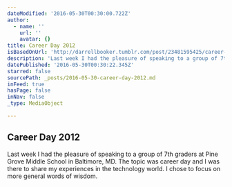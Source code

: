 ```yaml
---
dateModified: '2016-05-30T00:30:00.722Z'
author:
  - name: ''
    url: ''
    avatar: {}
title: Career Day 2012
isBasedOnUrl: 'http://darrellbooker.tumblr.com/post/23481595425/career-day-2012'
description: 'Last week I had the pleasure of speaking to a group of 7th graders at Pine Grove Middle School in Baltimore, MD. The topic was career day and I was there to share my experiences in the technology world. I chose to focus on more general words of wisdom.'
datePublished: '2016-05-30T00:30:22.345Z'
starred: false
sourcePath: _posts/2016-05-30-career-day-2012.md
inFeed: true
hasPage: false
inNav: false
_type: MediaObject

---
```

<article style=""><h1>Career Day 2012</h1><p>Last week I had the pleasure of speaking to a group of 7th graders at Pine Grove Middle School in Baltimore, MD. The topic was career day and I was there to share my experiences in the technology world. I chose to focus on more general words of wisdom.</p></article>